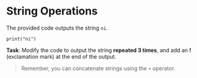 # String Operations

The provided code outputs the string `ni`.
```
print("ni")
```

**Task**: Modify the code to output the string **repeated 3 times**, and add an **!** (exclamation mark) at the end of the output.

>Remember, you can concatenate strings using the `+` operator.